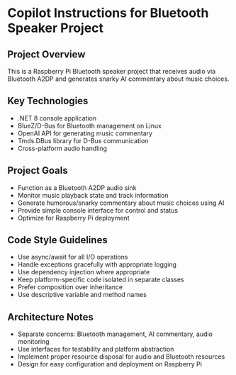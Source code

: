 # Copilot Instructions for Bluetooth Speaker Project

<!-- Use this file to provide workspace-specific custom instructions to Copilot. For more details, visit https://code.visualstudio.com/docs/copilot/copilot-customization#_use-a-githubcopilotinstructionsmd-file -->

## Project Overview
This is a Raspberry Pi Bluetooth speaker project that receives audio via Bluetooth A2DP and generates snarky AI commentary about music choices.

## Key Technologies
- .NET 8 console application
- BlueZ/D-Bus for Bluetooth management on Linux
- OpenAI API for generating music commentary
- Tmds.DBus library for D-Bus communication
- Cross-platform audio handling

## Project Goals
- Function as a Bluetooth A2DP audio sink
- Monitor music playback state and track information
- Generate humorous/snarky commentary about music choices using AI
- Provide simple console interface for control and status
- Optimize for Raspberry Pi deployment

## Code Style Guidelines
- Use async/await for all I/O operations
- Handle exceptions gracefully with appropriate logging
- Use dependency injection where appropriate
- Keep platform-specific code isolated in separate classes
- Prefer composition over inheritance
- Use descriptive variable and method names

## Architecture Notes
- Separate concerns: Bluetooth management, AI commentary, audio monitoring
- Use interfaces for testability and platform abstraction
- Implement proper resource disposal for audio and Bluetooth resources
- Design for easy configuration and deployment on Raspberry Pi
